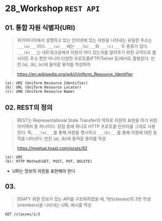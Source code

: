 # 28_Workshop	`REST API`

## 01. 통합 자원 식별자(URI)

> 위키피디아에서 설명하고 있는 인터넷에 있는 자원을 나타내는 유일한 주소는 `___(a)___`이다.  `___(a)___`에는  `___(b)___`와 `___(c)___` 두 종류가 있다. `___(b)___`는 네트워크상에서 자원이 어디 있는지를 알려주기 위한 규약으로 웹 사이트 주소 뿐만 아니라 다양한 프로토콜(FTP/Telnet 등)에서도 활용된다. 빈칸 (a), (b), (c)에 들어갈 용어를 작성하자
>
>  https://en.wikipedia.org/wiki/Uniform_Resource_Identifier 

```
(a): URI (Uniform Resource Identifier)
(b): URL (Uniform Resource Locator)
(c): URN (Uniform Resource Name)
```



## 02. REST의 정의

> REST는 Representational State Transfer의 약자로 자원의 표현을 하기 위한 아키텍처 중 하나이다. 장점 중에 하나로 HTTP 프로토콜 인프라를 그대로 사용한다. 즉, `___(a)___`를 통해 자원을 명시하고 `___(b)___`를 통해 자원에 대한 동작을 나타낸다. 빈칸 (a), (b)에 들어갈 용어를 작성
>
>  https://meetup.toast.com/posts/92 

```
(a): URI
(b): HTTP Method(GET, POST, PUT, DELETE)
```

- URI는 정보의 자원을 표현해야 한다



## 03.

> SSAFY 회원 정보가 있는 API를 구조화하였을 때, 1반(classes)의 3번 학생(members)을 나타내는 URL 예시를 작성

```
GET /classes/1/3
```

